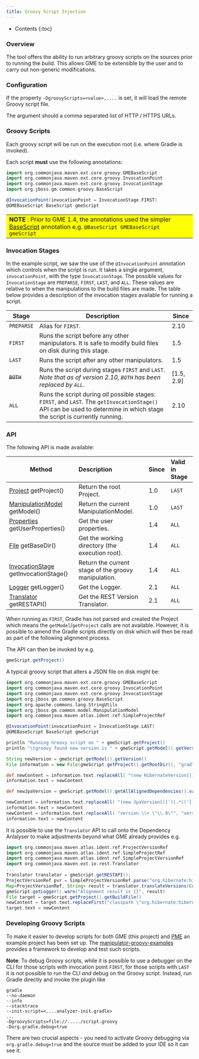 ```yaml
---
title: Groovy Script Injection
---
```


* Contents
{:toc}

### Overview

The tool offers the ability to run arbitrary groovy scripts on the sources prior to running the build. This allows GME to be extensible by the user and to carry out non-generic modifications.


### Configuration

If the property `-DgroovyScripts=<value>,....` is set, it will load the remote Groovy script file.

The argument should a comma separated list of HTTP / HTTPS URLs.


### Groovy Scripts

Each groovy script will be run on the execution root (i.e. where Gradle is invoked).

Each script <b>must</b> use the following annotations:

```groovy
import org.commonjava.maven.ext.core.groovy.GMEBaseScript
import org.commonjava.maven.ext.core.groovy.InvocationPoint
import org.commonjava.maven.ext.core.groovy.InvocationStage
import org.jboss.gm.common.groovy.BaseScript

@InvocationPoint(invocationPoint = InvocationStage.FIRST)
@GMEBaseScript BaseScript gmeScript

```

<table bgcolor="#ffff00">
<tr>
<td>
    <b>NOTE</b> : Prior to GME 1.4, the annotations used the simpler <a href="http://docs.groovy-lang.org/latest/html/gapi/groovy/transform/BaseScript.html">BaseScript</a> annotation e.g. <code>@BaseScript GMEBaseScript gmeScript</code>
</td>
</tr>
</table>

### Invocation Stages

In the example script, we saw the use of the `@InvocationPoint` annotation which controls when the script is run. It
takes a single argument, `invocationPoint`, with the type `InvocationStage`. The possible values for `InvocationStage`
are `PREPARSE`, `FIRST`, `LAST`, and `ALL`. These values are relative to when the manipulations to the build files are
made. The table below provides a description of the invocation stages available for running a script.

| Stage      | Description                                                                                                                                                                              | Since      |
|------------|------------------------------------------------------------------------------------------------------------------------------------------------------------------------------------------|------------|
| `PREPARSE` | Alias for `FIRST`.                                                                                                                                                                       | 2.10       |
| `FIRST`    | Runs the script before any other manipulators. It is safe to modify build files on disk during this stage.                                                                               | 1.5        |
| `LAST`     | Runs the script after any other manipulators.                                                                                                                                            | 1.5        |
| ~~`BOTH`~~ | Runs the script during stages `FIRST` and `LAST`. _Note that as of version 2.10, `BOTH` has been replaced by `ALL`_.                                                                     | [1.5, 2.9] |
| `ALL`      | Runs the script during _all_ possible stages: `FIRST`, and `LAST`.  The `getInvocationStage()` API can be used to determine in which stage the script is currently running.              | 2.10       |

### API

The following API is made available:

| Method | Description                           | Since | Valid in Stage |
| -------|:--------------------------------------|:------|:------------------|
| [Project](https://docs.gradle.org/current/javadoc/org/gradle/api/Project.html) getProject() | Return the root Project.              | 1.0   | `LAST`            |
| [ManipulationModel](https://github.com/project-ncl/gradle-manipulator/blob/master/common/src/main/java/org/jboss/gm/common/model/ManipulationModel.java) getModel() | Return the current ManipulationModel. | 1.0 | `LAST`            |
| [Properties](https://docs.oracle.com/javase/7/docs/api/java/util/Properties.html) getUserProperties() | Get the user properties. | 1.4 | `ALL`             |
| [File](https://docs.oracle.com/javase/7/docs/api/java/io/File.html) getBaseDir() | Get the working directory (the execution root). | 1.4 | `ALL`             |
| [InvocationStage](https://github.com/release-engineering/pom-manipulation-ext/blob/master/core/src/main/java/org/commonjava/maven/ext/core/groovy/InvocationStage.java) getInvocationStage() | Return the current stage of the groovy manipulation. | 1.4 | `ALL`             |
| [Logger](https://www.javadoc.io/doc/org.slf4j/slf4j-api/1.7.30/org/slf4j/Logger.html) getLogger() | Get the Logger. | 2.1 | `ALL`             |
| [Translator](https://www.javadoc.io/doc/org.commonjava.maven.ext/pom-manipulation-io/latest/org/commonjava/maven/ext/io/rest/Translator.html) getRESTAPI() | Get the REST Version Translator. | 2.1 |  `ALL` |

When running as `FIRST`, Gradle has not parsed and created the Project which means the `getModel`/`getProject` calls are not available. However, it is possible to amend the Gradle scripts directly on disk which will then be read as part of the following alignment process.

The API can then be invoked by e.g.

```groovy
gmeScript.getProject()
```

A typical groovy script that alters a JSON file on disk might be:

```groovy
import org.commonjava.maven.ext.core.groovy.GMEBaseScript
import org.commonjava.maven.ext.core.groovy.InvocationPoint
import org.commonjava.maven.ext.core.groovy.InvocationStage
import org.jboss.gm.common.groovy.BaseScript
import org.apache.commons.lang.StringUtils
import org.jboss.gm.common.model.ManipulationModel
import org.commonjava.maven.atlas.ident.ref.SimpleProjectRef

@InvocationPoint(invocationPoint = InvocationStage.LAST)
@GMEBaseScript BaseScript gmeScript

println "Running Groovy script on " + gmeScript.getProject()
println "\tgroovy found new version is " + gmeScript.getModel().getVersion()

String newVersion = gmeScript.getModel().getVersion()
File information = new File(gmeScript.getProject().getRootDir(), "gradle/base-information.gradle")

def newContent = information.text.replaceAll( "(new HibernateVersion[(]\\s')(.*)(',\\sproject\\s[)])", "\$1$newVersion\$3")
information.text = newContent

def newJpaVersion = gmeScript.getModel().getAllAlignedDependencies().values().find {it.asProjectRef() == new SimpleProjectRef("javax.persistence", "javax.persistence-api")}.getVersionString()

newContent = information.text.replaceAll( "(new JpaVersion[(]')(.*)('[)])", "\$1$newJpaVersion\$3")
information.text = newContent
newContent = information.text.replaceAll( "version \\+ \"\\.0\"", "version")
information.text = newContent
```

It is possible to use the `Translator` API to call onto the Dependency Anlalyser to make adjustments beyond what GME already provides e.g.

```groovy
import org.commonjava.maven.atlas.ident.ref.ProjectVersionRef
import org.commonjava.maven.atlas.ident.ref.SimpleProjectRef
import org.commonjava.maven.atlas.ident.ref.SimpleProjectVersionRef
import org.commonjava.maven.ext.io.rest.Translator
...
Translator translator = gmeScript.getRESTAPI();
ProjectVersionRef pvr = SimpleProjectVersionRef.parse("org.hibernate:hibernate-core:5.3.7.Final")
Map<ProjectVersionRef, String> result = translator.translateVersions(Collections.singletonList(pvr))
gmeScript.getLogger().warn("Alignment result is {}", result)
File target = gmeScript.getProject().getBuildFile()
newContent = target.text.replaceFirst("classpath \"org.hibernate:hibernate-core:5.3.7.Final", "classpath \"org.hibernate:hibernate-core:" + result.get(pvr))
target.text = newContent
```

### Developing Groovy Scripts

To make it easier to develop scripts for both GME (this project) and [PME](https://github.com/release-engineering/pom-manipulation-ext) an example project has been set up. The [manipulator-groovy-examples](https://github.com/project-ncl/manipulator-groovy-examples) provides a framework to develop and test such scripts.

**Note**: To debug Groovy scripts, while it is possible to use a debugger on the CLI for those scripts with invocation point `FIRST`, for those scripts with `LAST` it is not possible to run the CLI _and_ debug on the Groovy script. Instead, run Gradle directly and invoke the plugin like

    gradle
    --no-daemon
    --info
    --stacktrace
    --init-script=<....analyzer-init.gradle>
    ...
    -DgroovyScripts=file://...../script.groovy
    -Dorg.gradle.debug=true

There are two crucial aspects - you need to activate Groovy debugging via `org.gradle.debug=true` and the source must be added to your IDE so it can see it.
